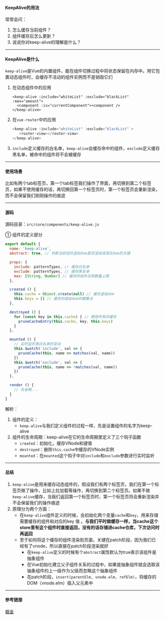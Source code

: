 #### KeepAlive的用法

常常会问：

1. 怎么缓存当前组件？
2. 组件缓存后怎么更新？
3. 说说你对keep-alive的理解是什么？

---

#### KeepAlive是什么

`keep-alive`是Vue的内置组件，能在组件切换过程中将状态保留在内存中。用它包裹动态组件时，会缓存不活动的组件实例而不是销毁它们

1. 在动态组件中的应用

   ```vue
   <keep-alive :include="whiteList" :exclude="blackList" :max="amount">
     <component :is="currentComponent"><component />  
   </keep-alive>
   ```

2. 在`vue-router`中的应用

   ```javascript
   <keep-alive :include="whiteList" :exclude="blackList" >
      <router-view></router-view>
   </keep-alive>
   ```

3. `include`定义缓存的白名单，`keep-alive`会缓存命中的组件，`exclude`定义缓存黑名单，被命中的组件将不会被缓存

---

#### 使用场景

比如有两个tab标签页，第一个tab标签我们操作了界面，再切换到第二个标签页，如果不使用<keep-alive>缓存的话，再切换回第一个标签页时，第一个标签页会重新渲染，而不会保留我们刚刚操作的痕迹

---

#### 源码

源码目录：`src/core/components/keep-alive.js`

① 组件的定义部分

```javascript
export default {
  name: 'keep-alive',
  abstract: true, // 判断当前组件虚拟dom是否渲染成真实dom的关键

  props: {
    include: patternTypes, // 缓存白名单
    exclude: patternTypes, // 缓存黑名单
    max: [String, Number] // 缓存的组件实例数量上限
  },

  created () {
    this.cache = Object.create(null) // 缓存虚拟dom
    this.keys = [] // 缓存的虚拟dom的健集合
  },

  destroyed () {
    for (const key in this.cache) { // 删除所有的缓存
      pruneCacheEntry(this.cache, key, this.keys)
    }
  },

  mounted () {
    // 实时监听黑白名单的变动
    this.$watch('include', val => {
      pruneCache(this, name => matches(val, name))
    })
    this.$watch('exclude', val => {
      pruneCache(this, name => !matches(val, name))
    })
  },

  render () {
    // 先省略...
  }
}
```

解析：

1. 组件的定义：
   + `keep-alive`与我们定义组件的过程一样，先是设置组件的名字为keep-alive
2. 组件的生命周期：keep-alive在它的生命周期里定义了三个钩子函数
   + `created`：初始化，缓存VNode和键值
   + `destroyed`：删除`this.cache`中缓存的VNode实例
   + `mounted`：在`mounted`这个钩子中对`include`和`exclude`参数进行实时监听

---

#### 总结

1. `keep-alive`是用来缓存动态组件的，假设我们有两个标签页，我们在第一个标签页做了操作，比如上拉加载等操作，再切换到第二个标签页。如果不做`keep-alive`缓存，当我们返回第一个标签页时，第一个标签页将会重新渲染并不会保留我们的操作痕迹
2. 原理分为两个方面：
   + 在`keep-alive`组件定义的时候，会初始化两个变量`cache`和`key`，用来存储需要缓存的组件和对应的key 值  。**与我们平时做缓存一样，当cache这个store里有这个组件时直接返回，没有的话存储进cache仓库，下次访问时再返回**
   + 至于如何将这个缓存的组件渲染到页面，关键在patch阶段，因为我们已经有了vnode，所以直接在patch阶段渲染就好
     + 在`keep-alive`定义的时候有个`abstract`属性默认为true表示该组件是抽象组件
     + 在Vue初始化建立父子组件关系的过程中，如果是抽象组件就会选取该抽象组件的上一级作为父级而忽略这个抽象组件
     + 在patch阶段，`insert(parentElm, vnode.elm, refElm)`，将缓存的DOM（vnode.elm）插入父元素中

---

#### 参考链接

[掘金](https://juejin.cn/post/6844903837770203144)


